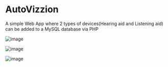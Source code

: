 # AutoVizzion
A simple Web App where 2 types of devices(Hearing aid and Listening aid) can be added to a MySQL database via PHP

![image](https://user-images.githubusercontent.com/47180077/79045469-f0e07780-7c28-11ea-84f6-4b7f09d34268.png)

![image](https://user-images.githubusercontent.com/47180077/79045569-6c422900-7c29-11ea-8f2b-5873556974bd.png)

![image](https://user-images.githubusercontent.com/47180077/79045583-824fe980-7c29-11ea-841d-a9e987320def.png)
